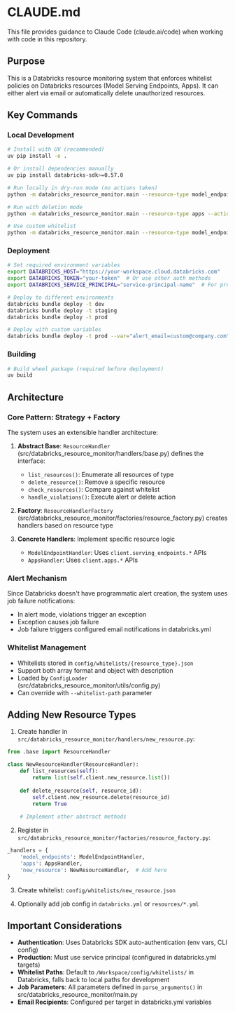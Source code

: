 # CLAUDE.md

This file provides guidance to Claude Code (claude.ai/code) when working with code in this repository.

## Purpose
This is a Databricks resource monitoring system that enforces whitelist policies on Databricks resources (Model Serving Endpoints, Apps). It can either alert via email or automatically delete unauthorized resources.

## Key Commands

### Local Development
```bash
# Install with UV (recommended)
uv pip install -e .

# Or install dependencies manually
uv pip install databricks-sdk>=0.57.0

# Run locally in dry-run mode (no actions taken)
python -m databricks_resource_monitor.main --resource-type model_endpoints --action-mode alert --dry-run

# Run with deletion mode
python -m databricks_resource_monitor.main --resource-type apps --action-mode delete

# Use custom whitelist
python -m databricks_resource_monitor.main --resource-type model_endpoints --action-mode alert --whitelist-path /path/to/custom.json
```

### Deployment
```bash
# Set required environment variables
export DATABRICKS_HOST="https://your-workspace.cloud.databricks.com"
export DATABRICKS_TOKEN="your-token"  # Or use other auth methods
export DATABRICKS_SERVICE_PRINCIPAL="service-principal-name"  # For production

# Deploy to different environments
databricks bundle deploy -t dev
databricks bundle deploy -t staging
databricks bundle deploy -t prod

# Deploy with custom variables
databricks bundle deploy -t prod --var="alert_email=custom@company.com" --var="schedule_cron=0 */30 * * * ?"
```

### Building
```bash
# Build wheel package (required before deployment)
uv build
```

## Architecture

### Core Pattern: Strategy + Factory
The system uses an extensible handler architecture:

1. **Abstract Base**: `ResourceHandler` (src/databricks_resource_monitor/handlers/base.py) defines the interface:
   - `list_resources()`: Enumerate all resources of type
   - `delete_resource()`: Remove a specific resource
   - `check_resources()`: Compare against whitelist
   - `handle_violations()`: Execute alert or delete action

2. **Factory**: `ResourceHandlerFactory` (src/databricks_resource_monitor/factories/resource_factory.py) creates handlers based on resource type

3. **Concrete Handlers**: Implement specific resource logic
   - `ModelEndpointHandler`: Uses `client.serving_endpoints.*` APIs
   - `AppsHandler`: Uses `client.apps.*` APIs

### Alert Mechanism
Since Databricks doesn't have programmatic alert creation, the system uses job failure notifications:
- In alert mode, violations trigger an exception
- Exception causes job failure
- Job failure triggers configured email notifications in databricks.yml

### Whitelist Management
- Whitelists stored in `config/whitelists/{resource_type}.json`
- Support both array format and object with description
- Loaded by `ConfigLoader` (src/databricks_resource_monitor/utils/config.py)
- Can override with `--whitelist-path` parameter

## Adding New Resource Types

1. Create handler in `src/databricks_resource_monitor/handlers/new_resource.py`:
```python
from .base import ResourceHandler

class NewResourceHandler(ResourceHandler):
    def list_resources(self):
        return list(self.client.new_resource.list())
    
    def delete_resource(self, resource_id):
        self.client.new_resource.delete(resource_id)
        return True
    
    # Implement other abstract methods
```

2. Register in `src/databricks_resource_monitor/factories/resource_factory.py`:
```python
_handlers = {
    'model_endpoints': ModelEndpointHandler,
    'apps': AppsHandler,
    'new_resource': NewResourceHandler,  # Add here
}
```

3. Create whitelist: `config/whitelists/new_resource.json`

4. Optionally add job config in `databricks.yml` or `resources/*.yml`

## Important Considerations

- **Authentication**: Uses Databricks SDK auto-authentication (env vars, CLI config)
- **Production**: Must use service principal (configured in databricks.yml targets)
- **Whitelist Paths**: Default to `/Workspace/config/whitelists/` in Databricks, falls back to local paths for development
- **Job Parameters**: All parameters defined in `parse_arguments()` in src/databricks_resource_monitor/main.py
- **Email Recipients**: Configured per target in databricks.yml variables